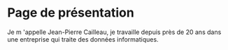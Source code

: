 <h1>Page de présentation</h1>
<p>
    Je m 'appelle Jean-Pierre Cailleau, je travaille depuis près de 20 ans dans une entreprise qui traite des données
    informatiques.
<p>

